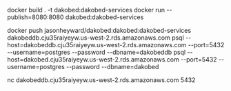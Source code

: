 docker build . -t dakobed:dakobed-services
docker run --publish=8080:8080 dakobed:dakobed-services

docker push jasonheyward/dakobed:dakobed:dakobed-services
dakobeddb.cju35raiyeyw.us-west-2.rds.amazonaws.com
psql --host=dakobeddb.cju35raiyeyw.us-west-2.rds.amazonaws.com --port=5432 --username=postgres --password --dbname=dakobeddb 
psql --host=dakobed.cju35raiyeyw.us-west-2.rds.amazonaws.com --port=5432 --username=postgres --password --dbname=dakobed

nc dakobeddb.cju35raiyeyw.us-west-2.rds.amazonaws.com 5432
